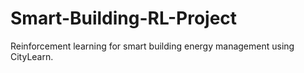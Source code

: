 # Smart-Building-RL-Project
Reinforcement learning for smart building energy management using CityLearn.
